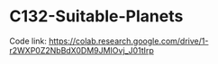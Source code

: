 # C132-Suitable-Planets

Code link: https://colab.research.google.com/drive/1-r2WXP0Z2NbBdX0DM9JMIOvj_J01tIrp
